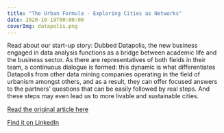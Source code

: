 ```yaml
---
title: "The Urban Formula - Exploring Cities as Networks"
date: 2020-10-19T00:00:00
coverImg: datapolis.png
---
```


Read about our start-up story: Dubbed Datapolis, the new business engaged in data analysis functions as a bridge between academic life and the business sector. As there are representatives of both fields in their team, a continuous dialogue is formed: this dynamic is what differentiates Datapolis from other data mining companies operating in the field of urbanism amongst others, and as a result, they can offer focused answers to the partners’ questions that can be easily followed by real steps. And these steps may even lead us to more livable and sustainable cities.

<!--more-->

[Read the original article here](https://hypeandhyper.com/the-urban-formula-datapolis/)

[Find it on LinkedIn](https://www.linkedin.com/company/datapolisio)
